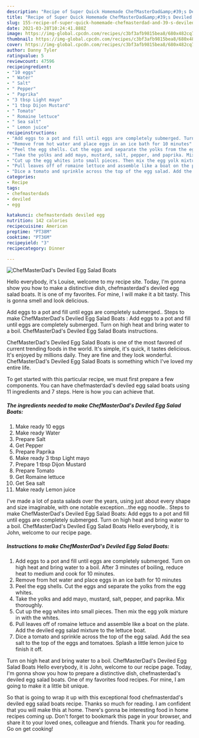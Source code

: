 ```yaml
---
description: "Recipe of Super Quick Homemade ChefMasterDad&amp;#39;s Deviled Egg Salad Boats"
title: "Recipe of Super Quick Homemade ChefMasterDad&amp;#39;s Deviled Egg Salad Boats"
slug: 155-recipe-of-super-quick-homemade-chefmasterdad-and-39-s-deviled-egg-salad-boats
date: 2021-03-28T10:24:41.888Z
image: https://img-global.cpcdn.com/recipes/c3bf3afb9815bea8/680x482cq70/chefmasterdads-deviled-egg-salad-boats-recipe-main-photo.jpg
thumbnail: https://img-global.cpcdn.com/recipes/c3bf3afb9815bea8/680x482cq70/chefmasterdads-deviled-egg-salad-boats-recipe-main-photo.jpg
cover: https://img-global.cpcdn.com/recipes/c3bf3afb9815bea8/680x482cq70/chefmasterdads-deviled-egg-salad-boats-recipe-main-photo.jpg
author: Danny Tyler
ratingvalue: 5
reviewcount: 47596
recipeingredient:
- "10 eggs"
- " Water"
- " Salt"
- " Pepper"
- " Paprika"
- "3 tbsp Light mayo"
- "1 tbsp Dijon Mustard"
- " Tomato"
- " Romaine lettuce"
- " Sea salt"
- " Lemon juice"
recipeinstructions:
- "Add eggs to a pot and fill until eggs are completely submerged. Turn on high heat and bring water to a boil. After 3 minutes of boiling, reduce heat to medium and cook for 10 minutes."
- "Remove from hot water and place eggs in an ice bath for 10 minutes"
- "Peel the egg shells. Cut the eggs and separate the yolks from the egg whites."
- "Take the yolks and add mayo, mustard, salt, pepper, and paprika. Mix thoroughly."
- "Cut up the egg whites into small pieces. Then mix the egg yolk mixture in with the whites."
- "Pull leaves off of romaine lettuce and assemble like a boat on the plate. Add the deviled egg salad mixture to the lettuce boat."
- "Dice a tomato and sprinkle across the top of the egg salad. Add the sea salt to the top of the eggs and tomatoes. Splash a little lemon juice to finish it off."
categories:
- Recipe
tags:
- chefmasterdads
- deviled
- egg

katakunci: chefmasterdads deviled egg 
nutrition: 142 calories
recipecuisine: American
preptime: "PT38M"
cooktime: "PT36M"
recipeyield: "3"
recipecategory: Dinner

---
```



![ChefMasterDad&#39;s Deviled Egg Salad Boats](https://img-global.cpcdn.com/recipes/c3bf3afb9815bea8/680x482cq70/chefmasterdads-deviled-egg-salad-boats-recipe-main-photo.jpg)

Hello everybody, it's Louise, welcome to my recipe site. Today, I'm gonna show you how to make a distinctive dish, chefmasterdad&#39;s deviled egg salad boats. It is one of my favorites. For mine, I will make it a bit tasty. This is gonna smell and look delicious.

Add eggs to a pot and fill until eggs are completely submerged.. Steps to make ChefMasterDad&#39;s Deviled Egg Salad Boats : Add eggs to a pot and fill until eggs are completely submerged. Turn on high heat and bring water to a boil. ChefMasterDad&#39;s Deviled Egg Salad Boats instructions.

ChefMasterDad&#39;s Deviled Egg Salad Boats is one of the most favored of current trending foods in the world. It's simple, it's quick, it tastes delicious. It's enjoyed by millions daily. They are fine and they look wonderful. ChefMasterDad&#39;s Deviled Egg Salad Boats is something which I've loved my entire life.


To get started with this particular recipe, we must first prepare a few components. You can have chefmasterdad&#39;s deviled egg salad boats using 11 ingredients and 7 steps. Here is how you can achieve that.

<!--inarticleads1-->

##### The ingredients needed to make ChefMasterDad&#39;s Deviled Egg Salad Boats:

1. Make ready 10 eggs
1. Make ready  Water
1. Prepare  Salt
1. Get  Pepper
1. Prepare  Paprika
1. Make ready 3 tbsp Light mayo
1. Prepare 1 tbsp Dijon Mustard
1. Prepare  Tomato
1. Get  Romaine lettuce
1. Get  Sea salt
1. Make ready  Lemon juice


I&#39;ve made a lot of pasta salads over the years, using just about every shape and size imaginable, with one notable exception…the egg noodle.. Steps to make ChefMasterDad&#39;s Deviled Egg Salad Boats: Add eggs to a pot and fill until eggs are completely submerged. Turn on high heat and bring water to a boil. ChefMasterDad&#39;s Deviled Egg Salad Boats Hello everybody, it is John, welcome to our recipe page. 

<!--inarticleads2-->

##### Instructions to make ChefMasterDad&#39;s Deviled Egg Salad Boats:

1. Add eggs to a pot and fill until eggs are completely submerged. Turn on high heat and bring water to a boil. After 3 minutes of boiling, reduce heat to medium and cook for 10 minutes.
1. Remove from hot water and place eggs in an ice bath for 10 minutes
1. Peel the egg shells. Cut the eggs and separate the yolks from the egg whites.
1. Take the yolks and add mayo, mustard, salt, pepper, and paprika. Mix thoroughly.
1. Cut up the egg whites into small pieces. Then mix the egg yolk mixture in with the whites.
1. Pull leaves off of romaine lettuce and assemble like a boat on the plate. Add the deviled egg salad mixture to the lettuce boat.
1. Dice a tomato and sprinkle across the top of the egg salad. Add the sea salt to the top of the eggs and tomatoes. Splash a little lemon juice to finish it off.


Turn on high heat and bring water to a boil. ChefMasterDad&#39;s Deviled Egg Salad Boats Hello everybody, it is John, welcome to our recipe page. Today, I&#39;m gonna show you how to prepare a distinctive dish, chefmasterdad&#39;s deviled egg salad boats. One of my favorites food recipes. For mine, I am going to make it a little bit unique. 

So that is going to wrap it up with this exceptional food chefmasterdad&#39;s deviled egg salad boats recipe. Thanks so much for reading. I am confident that you will make this at home. There's gonna be interesting food in home recipes coming up. Don't forget to bookmark this page in your browser, and share it to your loved ones, colleague and friends. Thank you for reading. Go on get cooking!
